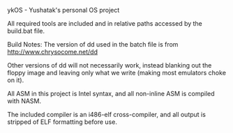 ykOS - Yushatak's personal OS project

All required tools are included and in relative paths accessed by the build.bat file.

Build Notes:
The version of dd used in the batch file is from 
http://www.chrysocome.net/dd

Other versions of dd will not necessarily work, instead blanking out the 
floppy image and leaving only what we write (making most emulators choke 
on it).

All ASM in this project is Intel syntax, and all non-inline ASM is 
compiled with NASM.

The included compiler is an i486-elf cross-compiler, and all output is stripped of ELF 
formatting before use.